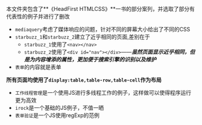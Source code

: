 本文件夹包含了**《HeadFirst HTMLCSS》**一书的部分案列，并选取了部分有代表性的例子并进行了删改

- `mediaquery`考虑了媒体响应的问题，针对不同的屏幕大小给出了不同的CSS
- `starbuzz_1`和`starbuzz_2`建立了近乎相同的页面,差别在于
	+ `starbuzz_1`使用了`<nav></nav>`
	+ `starbuzz_2`使用了`<div id="nav"></div>`——***虽然页面显示近乎相同，但是为内容增添的属性，更加便于搜索引擎的识别以及维护***
- `表单`的内容就是表单

**所有页面均使用了`display:table,table-row,table-cell`作为布局**

- `工作线程管理`是一个使用JS进行多线程工作的例子，这样做可以使得程序运行更为高效
- `irock`是一个基础的JS例子，不值一晒
- `表单验证`是一个JS使用regExp的范例